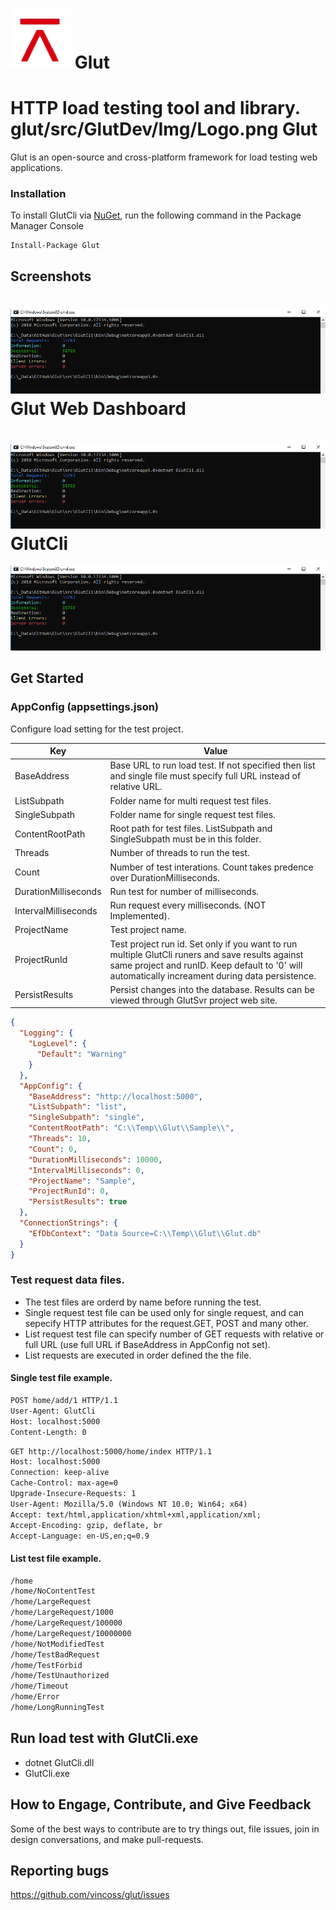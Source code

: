 # ![Logo](/src/GlutDev/Img/Logo.png?raw=true) Glut

HTTP load testing tool and library.
glut/src/GlutDev/Img/Logo.png
Glut
============

Glut is an open-source and cross-platform framework for load testing web applications.

### Installation
To install GlutCli via [NuGet](http://www.nuget.org/packages/GlutCli), run the following command in the Package Manager Console
```
Install-Package Glut
```

## Screenshots

# ![GlutSvrWeb](/src/GlutDev/Img/GlutCli.png) Glut Web Dashboard

# ![GlutCli](/src/GlutDev/Img/GlutCli.png) GlutCli


<img src="/src/GlutDev/Img/GlutCli.png"  /> 

## Get Started

### AppConfig (appsettings.json)

Configure load setting for the test project.

Key| Value        
------------------------|--------------------------------------------------------
BaseAddress 			| Base URL to run load test. If not specified then list and single file must specify full URL instead of relative URL.
ListSubpath 			| Folder name for multi request test files.
SingleSubpath 			| Folder name for single request test files.
ContentRootPath 		| Root path for test files. ListSubpath and SingleSubpath must be in this folder.
Threads 				| Number of threads to run the test.
Count 					| Number of test interations. Count takes predence over DurationMilliseconds.
DurationMilliseconds 	| Run test for number of milliseconds.
IntervalMilliseconds 	| Run request every milliseconds. (NOT Implemented).
ProjectName 			| Test project name.
ProjectRunId 			| Test project run id. Set only if you want to run multiple GlutCli runers and save results against same project and runID. Keep default to '0' will automatically increament during data persistence.
PersistResults 			| Persist changes into the database. Results can be viewed through GlutSvr project web site.

```json
{
  "Logging": {
    "LogLevel": {
      "Default": "Warning"
    }
  },
  "AppConfig": {
    "BaseAddress": "http://localhost:5000",
    "ListSubpath": "list",
    "SingleSubpath": "single",
    "ContentRootPath": "C:\\Temp\\Glut\\Sample\\",
    "Threads": 10,
    "Count": 0,
    "DurationMilliseconds": 10000,
    "IntervalMilliseconds": 0,
    "ProjectName": "Sample",
    "ProjectRunId": 0,
    "PersistResults": true
  },
  "ConnectionStrings": {
    "EfDbContext": "Data Source=C:\\Temp\\Glut\\Glut.db"
  }
}
```
### Test request data files.

* The test files are orderd by name before running the test.
* Single request test file can be used only for single request, and can sepecify HTTP attributes for the request.GET, POST and many other.
* List request test file can specify number of GET requests with relative or full URL (use full URL if BaseAddress in AppConfig not set).
* List requests are executed in order defined the the file.

#### Single test file example.

```txt
POST home/add/1 HTTP/1.1
User-Agent: GlutCli
Host: localhost:5000
Content-Length: 0
```

```txt
GET http://localhost:5000/home/index HTTP/1.1
Host: localhost:5000
Connection: keep-alive
Cache-Control: max-age=0
Upgrade-Insecure-Requests: 1
User-Agent: Mozilla/5.0 (Windows NT 10.0; Win64; x64)
Accept: text/html,application/xhtml+xml,application/xml;
Accept-Encoding: gzip, deflate, br
Accept-Language: en-US,en;q=0.9
```

#### List test file example.

```txt
/home
/home/NoContentTest
/home/LargeRequest
/home/LargeRequest/1000
/home/LargeRequest/100000
/home/LargeRequest/10000000
/home/NotModifiedTest
/home/TestBadRequest
/home/TestForbid
/home/TestUnauthorized
/home/Timeout
/home/Error
/home/LongRunningTest
```

## Run load test with GlutCli.exe

* dotnet GlutCli.dll
* GlutCli.exe

## How to Engage, Contribute, and Give Feedback

Some of the best ways to contribute are to try things out, file issues, join in design conversations, and make pull-requests.

## Reporting bugs

https://github.com/vincoss/glut/issues


